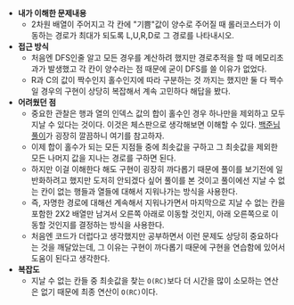 - **내가 이해한 문제내용**
  - 2차원 배열이 주어지고 각 칸에 "기쁨"값이 양수로 주어질 때 롤러코스터가 이동하는 경로가 최대가 되도록 L,U,R,D로 그 경로를 나타내시오.
- **접근 방식**
  - 처음엔 DFS인줄 알고 모든 경우를 계산하려 했지만 경로추적을 할 때 메모리초과가 발생했고 각 칸이 양수라는 점 때문에 굳이 DFS를 쓸 이유가 없었다.
  - R과 C의 값이 짝수인지 홀수인지에 따라 구분하는 것 까지는 했지만 둘 다 짝수일 경우의 구현이 상당히 복잡해서 계속 고민하다 해답을 봤다.
- **어려웠던 점**
  - 중요한 관찰은 행과 열의 인덱스 값의 합이 홀수인 경우 하나만을 제외하고 모두 지날 수 있다는 것이다. 이것은 체스판으로 생각해보면 이해할 수 있다. [백준님 풀이](https://www.slideshare.net/Baekjoon/baekjoon-online-judge-2873)가 굉장히 깔끔하니 여기를 참고하자.
  - 이제 합이 홀수가 되는 모든 지점들 중에 최솟값을 구하고 그 최솟값을 제외한 모든 나머지 값을 지나는 경로를 구하면 된다.
  - 하지만 이걸 이해한다 해도 구현이 굉장히 까다롭기 때문에 풀이를 보기전에 일반화하려고 했지만 도저히 안되겠다 싶어 풀이를 본 것이고 풀이에선 지날 수 없는 칸이 없는 행들과 열들에 대해서 지워나가는 방식을 사용한다.
  - 즉, 자명한 경로에 대해선 계속해서 지워나가면서 마지막으로 지날 수 없는 칸을 포함한 2X2 배열만 남겨서 오른쪽 아래로 이동할 것인지, 아래 오른쪽으로 이동할 것인지를 결정하는 방식을 사용한다.
  - 처음엔 코드가 더럽다고 생각했지만 공부하면서 이런 문제도 상당히 중요하다는 것을 깨달았는데, 그 이유는 구현이 까다롭기 때문에 구현을 연습함에 있어서 도움이 된다고 생각한다.
- **복잡도**
  - 지날 수 없는 칸들 중 최솟값을 찾는 `O(RC)`보다 더 시간을 많이 소모하는 연산은 없기 때문에 최종 연산이 `O(RC)`이다.
